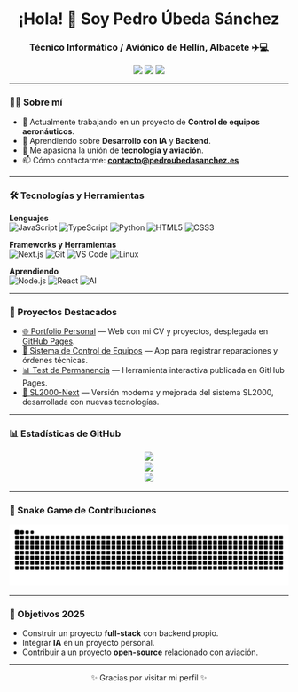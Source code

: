 <!-- Encabezado con un saludo y una breve introducción -->
<h1 align="center">¡Hola! 👋 Soy Pedro Úbeda Sánchez</h1>
<h3 align="center">Técnico Informático / Aviónico de Hellín, Albacete ✈️💻</h3>

<p align="center">
  <a href="https://pedroubedasanchez.es"><img src="https://img.shields.io/badge/🌐-Portfolio-blue?style=for-the-badge" /></a>
  <a href="https://linkedin.com/in/pubesan"><img src="https://img.shields.io/badge/LinkedIn-Perfil-informational?style=for-the-badge&logo=linkedin" /></a>
  <a href="mailto:contacto@pedroubedasanchez.es"><img src="https://img.shields.io/badge/Email-Contacto-red?style=for-the-badge&logo=gmail" /></a>
</p>

---

### 👨‍💻 Sobre mí
- 🔭 Actualmente trabajando en un proyecto de **Control de equipos aeronáuticos**.  
- 🌱 Aprendiendo sobre **Desarrollo con IA** y **Backend**.  
- 💬 Me apasiona la unión de **tecnología y aviación**.  
- 📫 Cómo contactarme: **contacto@pedroubedasanchez.es**  

---

### 🛠️ Tecnologías y Herramientas

**Lenguajes**  
![JavaScript](https://img.shields.io/badge/JavaScript-Advanced-yellow?style=for-the-badge&logo=javascript&logoColor=black)
![TypeScript](https://img.shields.io/badge/TypeScript-Intermediate-blue?style=for-the-badge&logo=typescript&logoColor=white)
![Python](https://img.shields.io/badge/Python-Intermediate-blue?style=for-the-badge&logo=python&logoColor=white)
![HTML5](https://img.shields.io/badge/HTML5-Advanced-orange?style=for-the-badge&logo=html5&logoColor=white)
![CSS3](https://img.shields.io/badge/CSS3-Intermediate-blue?style=for-the-badge&logo=css3&logoColor=white)

**Frameworks y Herramientas**  
![Next.js](https://img.shields.io/badge/Next.js-Learning-black?style=for-the-badge&logo=next.js&logoColor=white)
![Git](https://img.shields.io/badge/Git-Intermediate-orange?style=for-the-badge&logo=git&logoColor=white)
![VS Code](https://img.shields.io/badge/VSCode-Primary-blue?style=for-the-badge&logo=visualstudiocode&logoColor=white)
![Linux](https://img.shields.io/badge/Linux-Comfortable-black?style=for-the-badge&logo=linux&logoColor=yellow)

**Aprendiendo**  
![Node.js](https://img.shields.io/badge/Node.js-Learning-green?style=for-the-badge&logo=node.js&logoColor=white)
![React](https://img.shields.io/badge/React-Exploring-blue?style=for-the-badge&logo=react&logoColor=white)
![AI](https://img.shields.io/badge/AI/ML-Exploring-purple?style=for-the-badge&logo=tensorflow&logoColor=white)

---

### 🚀 Proyectos Destacados
- [🌐 Portfolio Personal](https://github.com/BeLc3bU/PedroUbedaSanchez.github.io) — Web con mi CV y proyectos, desplegada en [GitHub Pages](https://belc3bu.github.io/PedroUbedaSanchez.github.io/).
- [🔧 Sistema de Control de Equipos](https://github.com/BeLc3bU/Control-de-Equipos) — App para registrar reparaciones y órdenes técnicas.
- [📊 Test de Permanencia](https://belc3bu.github.io/test-permanencia/) — Herramienta interactiva publicada en GitHub Pages.
- [🚀 SL2000-Next](https://github.com/BeLc3bU/SL2000-Next) — Versión moderna y mejorada del sistema SL2000, desarrollada con nuevas tecnologías.

---

### 📊 Estadísticas de GitHub
<p align="center">
  <img src="https://github-readme-stats.vercel.app/api?username=BeLc3bU&show_icons=true&theme=dracula&include_all_commits=true&count_private=true" />
  <br/>
  <img src="https://github-readme-stats.vercel.app/api/top-langs/?username=BeLc3bU&layout=compact&langs_count=8&theme=dracula" />
  <br/>
  <img src="https://streak-stats.demolab.com?user=BeLc3bU&theme=dracula&hide_border=true" />
</p>

---

### 🐍 Snake Game de Contribuciones
<p align="center">
  <!-- Muestra la imagen para tema claro -->
  <picture>
    <source media="(prefers-color-scheme: dark)" srcset="https://raw.githubusercontent.com/BeLc3bU/BeLc3bU/output/github-contribution-grid-snake-dark.svg" />
    <source media="(prefers-color-scheme: light)" srcset="https://raw.githubusercontent.com/BeLc3bU/BeLc3bU/output/github-contribution-grid-snake.svg" />
    <img alt="snake" src="https://raw.githubusercontent.com/BeLc3bU/BeLc3bU/output/github-contribution-grid-snake.svg" />
  </picture>
</p>

---

### 🎯 Objetivos 2025
- Construir un proyecto **full-stack** con backend propio.  
- Integrar **IA** en un proyecto personal.  
- Contribuir a un proyecto **open-source** relacionado con aviación.  

---

<p align="center">✨ Gracias por visitar mi perfil ✨</p>

